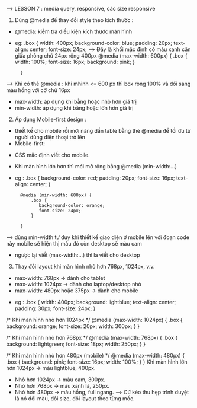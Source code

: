 --> LESSON 7 : media query, responsive, các size responsive
1)  Dùng @media để thay đổi style theo kích thước :
- @media: kiểm tra điều kiện kích thước màn hình
+ eg: .box {
            width: 400px;
            background-color: blue;
            padding: 20px;
            text-align: center;
            font-size: 24px;
 --> Đây là khối mặc định có màu xanh căn giữa phông chữ 24px rộng 400px
                    @media (max-width: 600px) {
            .box {
                width: 100%;
                font-size: 16px;
                background: pink;
            }

        }
 --> Khi có thẻ @media   : khi mhinh <=  600 px  thì box rộng 100% và đổi sang màu hồng với  cỡ chữ 16px      

- max-width: áp dụng khi bằng hoặc nhỏ hơn giá trị
- min-width: áp dụng khi bằng hoặc lớn hơn giá trị
2)  Áp dụng Mobile-first design :
- thiết kế cho mobile rồi mới nâng dần table bằng thẻ @media để tối ứu từ người dùng điện thoại trở lên
- Mobile-first:
+  CSS mặc định viết cho mobile.
+  Khi màn hình lớn hơn thì mới mở rộng bằng @media (min-width:...)
+ eg :        .box {
            background-color: red;
            padding: 20px;
            font-size: 16px;
            text-align: center;
        }

        @media (min-width: 600px) {
            .box {
               background-color: orange;
               font-size: 24px;
            }

        }
--> dùng min-width tư duy khi thiết kế giao diện ở mobile lên  với đoạn code này mobile sẽ hiện thị màu đỏ còn desktop sẽ màu cam         
+ ngược lại viết (max-width:...) thì là viết cho desktop 
3)  Thay đổi layout khi màn hình nhỏ hơn 768px, 1024px, v.v.
- max-width: 768px → dành cho tablet
- max-width: 1024px → dành cho laptop/desktop nhỏ
- max-width: 480px hoặc 375px → dành cho mobile 
+ eg : .box {
  width: 400px;
  background: lightblue;
  text-align: center;
  padding: 30px;
  font-size: 24px;
}

/* Khi màn hình nhỏ hơn 1024px */
@media (max-width: 1024px) {
  .box {
    background: orange;
    font-size: 20px;
    width: 300px;
  }
}

/* Khi màn hình nhỏ hơn 768px */
@media (max-width: 768px) {
  .box {
    background: lightgreen;
    font-size: 18px;
    width: 250px;
  }
}

/* Khi màn hình nhỏ hơn 480px (mobile) */
@media (max-width: 480px) {
  .box {
    background: pink;
    font-size: 16px;
    width: 100%;
  }
}
Khi màn hình lớn hơn 1024px → màu lightblue, 400px.
- Nhỏ hơn 1024px → màu cam, 300px.
- Nhỏ hơn 768px → màu xanh lá, 250px.
- Nhỏ hơn 480px → màu hồng, full ngang.
--> Cứ kéo thu hẹp trình duyệt là nó đổi màu, đổi size, đổi layout theo từng mốc.
